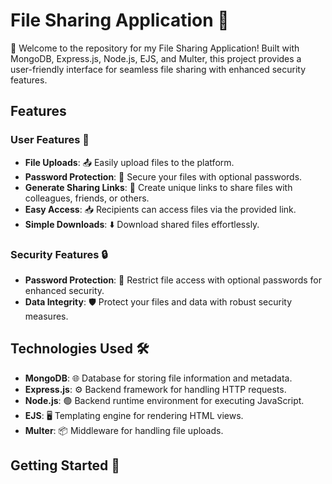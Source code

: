 # File Sharing Application 📂

🌟 Welcome to the repository for my File Sharing Application! Built with MongoDB, Express.js, Node.js, EJS, and Multer, this project provides a user-friendly interface for seamless file sharing with enhanced security features.

## Features

### User Features 👥
- **File Uploads**: 📤 Easily upload files to the platform.
- **Password Protection**: 🔐 Secure your files with optional passwords.
- **Generate Sharing Links**: 🔗 Create unique links to share files with colleagues, friends, or others.
- **Easy Access**: 📥 Recipients can access files via the provided link.
- **Simple Downloads**: ⬇️ Download shared files effortlessly.

### Security Features 🔒
- **Password Protection**: 🔐 Restrict file access with optional passwords for enhanced security.
- **Data Integrity**: 🛡️ Protect your files and data with robust security measures.

## Technologies Used 🛠️
- **MongoDB**: 🌐 Database for storing file information and metadata.
- **Express.js**: ⚙️ Backend framework for handling HTTP requests.
- **Node.js**: 🟢 Backend runtime environment for executing JavaScript.
- **EJS**: 🖥️ Templating engine for rendering HTML views.
- **Multer**: 📦 Middleware for handling file uploads.

## Getting Started 🚀
